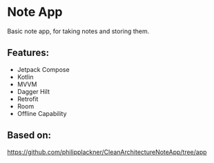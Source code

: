 # Note App
Basic note app, for taking notes and storing them.

## Features: 
- Jetpack Compose  
- Kotlin  
- MVVM  
- Dagger Hilt  
- Retrofit  
- Room  
- Offline Capability  

## Based on:  
https://github.com/philipplackner/CleanArchitectureNoteApp/tree/app
